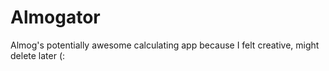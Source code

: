 # Almogator
Almog's potentially awesome calculating app because I felt creative, might delete later (:
